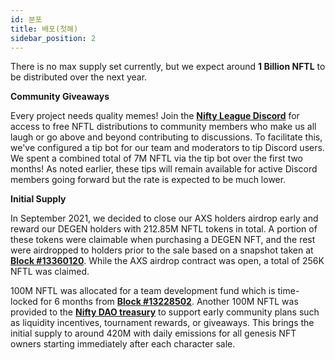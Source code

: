 ```yaml
---
id: 분포
title: 배포(첫해)
sidebar_position: 2
---
```


There is no max supply set currently, but we expect around **1 Billion NFTL** to be distributed over the next year.

**Community Giveaways**

Every project needs quality memes! Join the **[Nifty League Discord](https://discord.gg/niftyleague)** for access to free NFTL distributions to community members who make us all laugh or go above and beyond contributing to discussions. To facilitate this, we've configured a tip bot for our team and moderators to tip Discord users. We spent a combined total of 7M NFTL via the tip bot over the first two months! As noted earlier, these tips will remain available for active Discord members going forward but the rate is expected to be much lower.

**Initial Supply**

In September 2021, we decided to close our AXS holders airdrop early and reward our DEGEN holders with 212.85M NFTL tokens in total. A portion of these tokens were claimable when purchasing a DEGEN NFT, and the rest were airdropped to holders prior to the sale based on a snapshot taken at **[Block #13360120](https://etherscan.io/block/13360120)**. While the AXS airdrop contract was open, a total of 256K NFTL was claimed.

100M NFTL was allocated for a team development fund which is time-locked for 6 months from **[Block #13228502](https://etherscan.io/tx/0x3649b00464903b78608f8de9308aec339ecd7446f1dc2de26a9913d2d5468ecf)**. Another 100M NFTL was provided to the **[Nifty DAO treasury](https://etherscan.io/address/0xd06ae6fb7eade890f3e295d69a6679380c9456c1)** to support early community plans such as liquidity incentives, tournament rewards, or giveaways. This brings the initial supply to around 420M with daily emissions for all genesis NFT owners starting immediately after each character sale.
